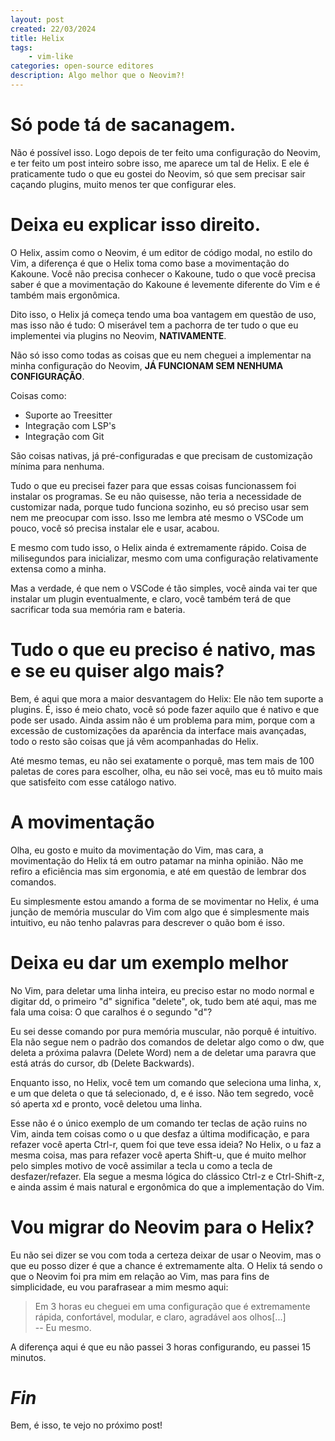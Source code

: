 ```yaml
---
layout: post
created: 22/03/2024
title: Helix
tags:
    - vim-like
categories: open-source editores
description: Algo melhor que o Neovim?!
---
```

<h1>Só pode tá de sacanagem.</h1> <p>Não é possível isso. Logo depois de ter
feito uma configuração do Neovim, e ter feito um post inteiro sobre isso, me
aparece um tal de Helix. E ele é praticamente tudo o que eu gostei do Neovim,
só que sem precisar sair caçando plugins, muito menos ter que configurar
eles.</p> <h1>Deixa eu explicar isso direito.</h1> <p>O Helix, assim como o
Neovim, é um editor de código modal, no estilo do Vim, a diferença é que o
Helix toma como base a movimentação do Kakoune. Você não precisa conhecer o
Kakoune, tudo o que você precisa saber é que a movimentação do Kakoune é
levemente diferente do Vim e é também mais ergonômica.</p> <p>Dito isso, o
Helix já começa tendo uma boa vantagem em questão de uso, mas isso não é tudo:
O miserável tem a pachorra de ter tudo o que eu implementei via plugins no
Neovim, <strong>NATIVAMENTE</strong>.</p> <p>Não só isso como todas as coisas
que eu nem cheguei a implementar na minha configuração do Neovim, <strong>JÁ
    FUNCIONAM SEM NENHUMA CONFIGURAÇÃO</strong>.</p> <p>Coisas como:</p> <ul>
    <li>Suporte ao Treesitter</li> <li>Integração com LSP's</li> <li>Integração
      com Git</li> </ul> <p>São coisas nativas, já pré-configuradas e que
  precisam de customização mínima para nenhuma.</p> <p>Tudo o que eu precisei
  fazer para que essas coisas funcionassem foi instalar os programas. Se eu não
  quisesse, não teria a necessidade de customizar nada, porque tudo funciona
  sozinho, eu só preciso usar sem nem me preocupar com isso. Isso me lembra até
  mesmo o VSCode um pouco, você só precisa instalar ele e usar, acabou.</p>
  <p>E mesmo com tudo isso, o Helix ainda é extremamente rápido. Coisa de
  milisegundos para inicializar, mesmo com uma configuração relativamente
  extensa como a minha.</p> <p>Mas a verdade, é que nem o VSCode é tão simples,
  você ainda vai ter que instalar um plugin eventualmente, e claro, você também
  terá de que sacrificar toda sua memória ram e bateria.</p> <h1>Tudo o que eu
  preciso é nativo, mas e se eu quiser algo mais?</h1> <p>Bem, é aqui que mora
a maior desvantagem do Helix: Ele não tem suporte a plugins. É, isso é meio
chato, você só pode fazer aquilo que é nativo e que pode ser usado. Ainda assim
não é um problema para mim, porque com a excessão de customizações da aparência
da interface mais avançadas, todo o resto são coisas que já vêm acompanhadas do
Helix.</p> <p>Até mesmo temas, eu não sei exatamente o porquê, mas tem mais de
100 paletas de cores para escolher, olha, eu não sei você, mas eu tô muito mais
que satisfeito com esse catálogo nativo.</p> <h1>A movimentação</h1> <p>Olha,
eu gosto e muito da movimentação do Vim, mas cara, a movimentação do Helix tá
em outro patamar na minha opinião. Não me refiro a eficiência mas sim
ergonomia, e até em questão de lembrar dos comandos.</p> <p>Eu simplesmente
estou amando a forma de se movimentar no Helix, é uma junção de memória
muscular do Vim com algo que é simplesmente mais intuitivo, eu não tenho
palavras para descrever o quão bom é isso.</p> <h1>Deixa eu dar um exemplo
melhor</h1> <p>No Vim, para deletar uma linha inteira, eu preciso estar no modo
normal e digitar dd, o primeiro "d" significa "delete", ok, tudo bem até aqui,
mas me fala uma coisa: O que caralhos é o segundo "d"?</p> <p>Eu sei desse
comando por pura memória muscular, não porquê é intuitívo. Ela não segue nem o
padrão dos comandos de deletar algo como o dw, que deleta a próxima palavra
(Delete Word) nem a de deletar uma paravra que está atrás do cursor, db (Delete
Backwards).</p> <p>Enquanto isso, no Helix, você tem um comando que seleciona
uma linha, x, e um que deleta o que tá selecionado, d, e é isso. Não tem
segredo, você só aperta xd e pronto, você deletou uma linha.</p> <p>Esse não é
o único exemplo de um comando ter teclas de ação ruins no Vim, ainda tem coisas
como o u que desfaz a última modificação, e para refazer você aperta Ctrl-r,
quem foi que teve essa ideia? No Helix, o u faz a mesma coisa, mas para refazer
você aperta Shift-u, que é muito melhor pelo simples motivo de você assimilar a
tecla u como a tecla de desfazer/refazer. Ela segue a mesma lógica do clássico
Ctrl-z e Ctrl-Shift-z, e ainda assim é mais natural e ergonômica do que a
implementação do Vim.</p> <h1>Vou migrar do Neovim para o Helix?</h1> <p>Eu não
sei dizer se vou com toda a certeza deixar de usar o Neovim, mas o que eu posso
dizer é que a chance é extremamente alta. O Helix tá sendo o que o Neovim foi
pra mim em relação ao Vim, mas para fins de simplicidade, eu vou parafrasear a
mim mesmo aqui:</p> <blockquote><p>Em 3 horas eu cheguei em uma configuração
que é extremamente rápida, confortável, modular, e claro, agradável aos
olhos[...]<br> -- Eu mesmo.</p> </blockquote> <p>A diferença aqui é que eu não
passei 3 horas configurando, eu passei 15 minutos.</p> <h1><em>Fin</em></h1>
<p>Bem, é isso, te vejo no próximo post!</p>
